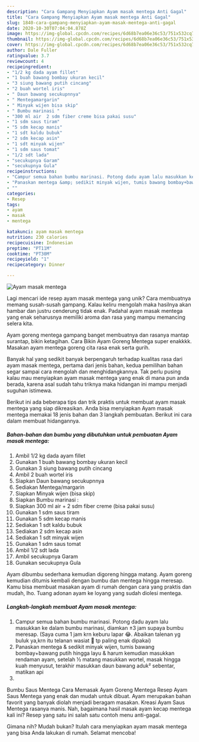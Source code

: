 ```yaml
---
description: "Cara Gampang Menyiapkan Ayam masak mentega Anti Gagal"
title: "Cara Gampang Menyiapkan Ayam masak mentega Anti Gagal"
slug: 1840-cara-gampang-menyiapkan-ayam-masak-mentega-anti-gagal
date: 2020-10-30T07:04:04.878Z
image: https://img-global.cpcdn.com/recipes/6d68b7ea06e36c53/751x532cq70/ayam-masak-mentega-foto-resep-utama.jpg
thumbnail: https://img-global.cpcdn.com/recipes/6d68b7ea06e36c53/751x532cq70/ayam-masak-mentega-foto-resep-utama.jpg
cover: https://img-global.cpcdn.com/recipes/6d68b7ea06e36c53/751x532cq70/ayam-masak-mentega-foto-resep-utama.jpg
author: Dale Fuller
ratingvalue: 3.7
reviewcount: 4
recipeingredient:
- "1/2 kg dada ayam fillet"
- "1 buah bawang bombay ukuran kecil"
- "3 siung bawang putih cincang"
- "2 buah wortel iris"
- " Daun bawang secukupnnya"
- " Mentegamargarin"
- " Minyak wijen bisa skip"
- " Bumbu marinasi "
- "300 ml air  2 sdm fiber creme bisa pakai susu"
- "1 sdm saus tiram"
- "5 sdm kecap manis"
- "1 sdt kaldu bubuk"
- "2 sdm kecap asin"
- "1 sdt minyak wijen"
- "1 sdm saus tomat"
- "1/2 sdt lada"
- "secukupnya Garam"
- "secukupnya Gula"
recipeinstructions:
- "Campur semua bahan bumbu marinasi. Potong dadu ayam lalu masukkan ke dalam bumbu marinasi, diamkan ±3 jam supaya bumbu meresap. (Saya cuma 1 jam krn keburu lapar 😂. Abaikan talenan yg buluk ya,krn itu telanan wasiat 🤭 tp paling enak dipakai)"
- "Panaskan mentega &amp; sedikit minyak wijen, tumis bawang bombay+bawang putih hingga layu &amp; harum kemudian masukkan rendaman ayam, setelah ½ matang masukkan wortel, masak hingga kuah menyusut, terakhir masukkan daun bawang aduk² sebentar, matikan api"
- ""
categories:
- Resep
tags:
- ayam
- masak
- mentega

katakunci: ayam masak mentega 
nutrition: 230 calories
recipecuisine: Indonesian
preptime: "PT11M"
cooktime: "PT30M"
recipeyield: "1"
recipecategory: Dinner

---
```



![Ayam masak mentega](https://img-global.cpcdn.com/recipes/6d68b7ea06e36c53/751x532cq70/ayam-masak-mentega-foto-resep-utama.jpg)

Lagi mencari ide resep ayam masak mentega yang unik? Cara membuatnya memang susah-susah gampang. Kalau keliru mengolah maka hasilnya akan hambar dan justru cenderung tidak enak. Padahal ayam masak mentega yang enak seharusnya memiliki aroma dan rasa yang mampu memancing selera kita.

Ayam goreng mentega gampang banget membuatnya dan rasanya mantap surantap, bikin ketagihan. Cara Bikin Ayam Goreng Mentega super enakkkk. Masakan ayam mentega goreng cita rasa enak serta gurih.

Banyak hal yang sedikit banyak berpengaruh terhadap kualitas rasa dari ayam masak mentega, pertama dari jenis bahan, kedua pemilihan bahan segar sampai cara mengolah dan menghidangkannya. Tak perlu pusing kalau mau menyiapkan ayam masak mentega yang enak di mana pun anda berada, karena asal sudah tahu triknya maka hidangan ini mampu menjadi suguhan istimewa.


Berikut ini ada beberapa tips dan trik praktis untuk membuat ayam masak mentega yang siap dikreasikan. Anda bisa menyiapkan Ayam masak mentega memakai 18 jenis bahan dan 3 langkah pembuatan. Berikut ini cara dalam membuat hidangannya.

<!--inarticleads1-->

##### Bahan-bahan dan bumbu yang dibutuhkan untuk pembuatan Ayam masak mentega:

1. Ambil 1/2 kg dada ayam fillet
1. Gunakan 1 buah bawang bombay ukuran kecil
1. Gunakan 3 siung bawang putih cincang
1. Ambil 2 buah wortel iris
1. Siapkan  Daun bawang secukupnnya
1. Sediakan  Mentega/margarin
1. Siapkan  Minyak wijen (bisa skip)
1. Siapkan  Bumbu marinasi :
1. Siapkan 300 ml air + 2 sdm fiber creme (bisa pakai susu)
1. Gunakan 1 sdm saus tiram
1. Gunakan 5 sdm kecap manis
1. Sediakan 1 sdt kaldu bubuk
1. Sediakan 2 sdm kecap asin
1. Sediakan 1 sdt minyak wijen
1. Gunakan 1 sdm saus tomat
1. Ambil 1/2 sdt lada
1. Ambil secukupnya Garam
1. Gunakan secukupnya Gula


Ayam dibumbu sederhana kemudian digoreng hingga matang. Ayam goreng kemudian ditumis kembali dengan bumbu dan mentega hingga meresap. Kamu bisa membuat masakan ayam di rumah dengan cara yang praktis dan mudah, lho. Tuang adonan ayam ke loyang yang sudah diolesi mentega. 

<!--inarticleads2-->

##### Langkah-langkah membuat Ayam masak mentega:

1. Campur semua bahan bumbu marinasi. Potong dadu ayam lalu masukkan ke dalam bumbu marinasi, diamkan ±3 jam supaya bumbu meresap. (Saya cuma 1 jam krn keburu lapar 😂. Abaikan talenan yg buluk ya,krn itu telanan wasiat 🤭 tp paling enak dipakai)
1. Panaskan mentega &amp; sedikit minyak wijen, tumis bawang bombay+bawang putih hingga layu &amp; harum kemudian masukkan rendaman ayam, setelah ½ matang masukkan wortel, masak hingga kuah menyusut, terakhir masukkan daun bawang aduk² sebentar, matikan api
1. 


Bumbu Saus Mentega Cara Memasak Ayam Goreng Mentega Resep Ayam Saus Mentega yang enak dan mudah untuk dibuat. Ayam merupakan bahan favorit yang banyak diolah menjadi beragam masakan. Kreasi Ayam Saus Mentega rasanya manis. Nah, bagaimana hasil masak ayam kecap mentega kali ini? Resep yang satu ini salah satu contoh menu anti-gagal. 

Gimana nih? Mudah bukan? Itulah cara menyiapkan ayam masak mentega yang bisa Anda lakukan di rumah. Selamat mencoba!
